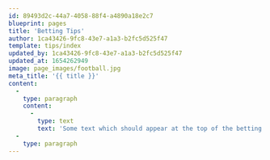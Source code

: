 ```yaml
---
id: 89493d2c-44a7-4058-88f4-a4890a18e2c7
blueprint: pages
title: 'Betting Tips'
author: 1ca43426-9fc8-43e7-a1a3-b2fc5d525f47
template: tips/index
updated_by: 1ca43426-9fc8-43e7-a1a3-b2fc5d525f47
updated_at: 1654262949
image: page_images/football.jpg
meta_title: '{{ title }}'
content:
  -
    type: paragraph
    content:
      -
        type: text
        text: 'Some text which should appear at the top of the betting tips page. Some text which should appear at the top of the betting tips page. Some text which should appear at the top of the betting tips page. Some text which should appear at the top of the betting tips page. Some text which should appear at the top of the betting tips page. Some text which should appear at the top of the betting tips page. Some text which should appear at the top of the betting tips page. Some text which should appear at the top of the betting tips page. Some text which should appear at the top of the betting tips page. Some text which should appear at the top of the betting tips page. Some text which should appear at the top of the betting tips page. Some text which should appear at the top of the betting tips page. Some text which should appear at the top of the betting tips page. Some text which should appear at the top of the betting tips page. Some text which should appear at the top of the betting tips page. Some text which should appear at the top of the betting tips page. Some text which should appear at the top of the betting tips page. Some text which should appear at the top of the betting tips page. '
  -
    type: paragraph
---
```

